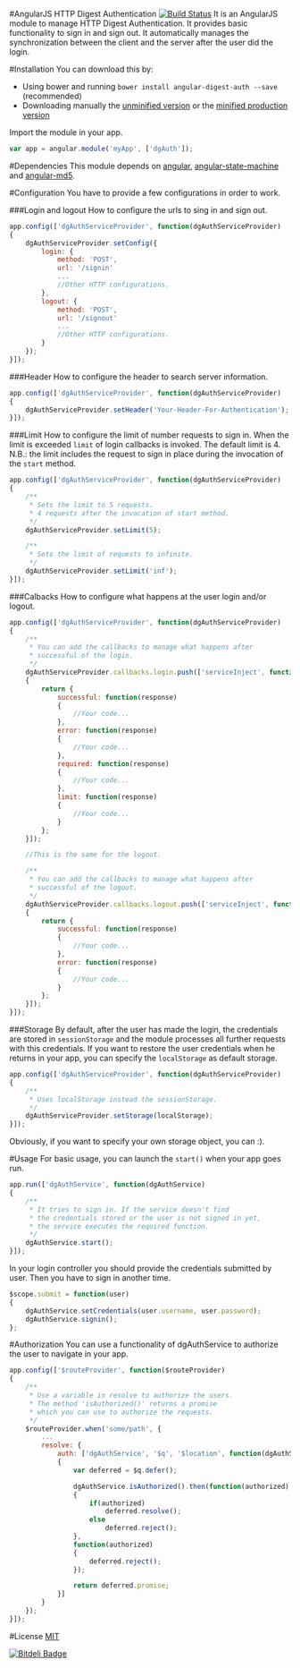 #AngularJS HTTP Digest Authentication [![Build Status](https://travis-ci.org/tafax/angular-digest-auth.png?branch=master)](https://travis-ci.org/tafax/angular-digest-auth)
It is an AngularJS module to manage HTTP Digest Authentication. It provides basic functionality
to sign in and sign out. It automatically manages the synchronization between the client and the
server after the user did the login.

#Installation
You can download this by:
* Using bower and running `bower install angular-digest-auth --save` (recommended)
* Downloading manually the [unminified version](https://raw.github.com/tafax/angular-digest-auth/master/dist/angular-digest-auth.js) or
the [minified production version](https://raw.github.com/tafax/angular-digest-auth/master/dist/angular-digest-auth.min.js)

Import the module in your app.
````javascript
var app = angular.module('myApp', ['dgAuth']);
````

#Dependencies
This module depends on [angular](https://github.com/angular/angular.js), [angular-state-machine](https://github.com/tafax/angular-state-machine)
and [angular-md5](https://github.com/gdi2290/angular-md5).

#Configuration
You have to provide a few configurations in order to work.

###Login and logout
How to configure the urls to sing in and sign out.
````javascript
app.config(['dgAuthServiceProvider', function(dgAuthServiceProvider)
{
    dgAuthServiceProvider.setConfig({
        login: {
            method: 'POST',
            url: '/signin'
            ...
            //Other HTTP configurations.
        },
        logout: {
            method: 'POST',
            url: '/signout'
            ...
            //Other HTTP configurations.
        }
    });
}]);
````

###Header
How to configure the header to search server information.
````javascript
app.config(['dgAuthServiceProvider', function(dgAuthServiceProvider)
{
    dgAuthServiceProvider.setHeader('Your-Header-For-Authentication');
}]);
````

###Limit
How to configure the limit of number requests to sign in. When the limit is exceeded
`limit` of login callbacks is invoked. The default limit is 4.
N.B.: the limit includes the request to sign in place during the invocation of the `start` method.
````javascript
app.config(['dgAuthServiceProvider', function(dgAuthServiceProvider)
{
    /**
     * Sets the limit to 5 requests.
     * 4 requests after the invocation of start method.
     */
    dgAuthServiceProvider.setLimit(5);

    /**
     * Sets the limit of requests to infinite.
     */
    dgAuthServiceProvider.setLimit('inf');
}]);
````

###Calbacks
How to configure what happens at the user login and/or logout.
````javascript
app.config(['dgAuthServiceProvider', function(dgAuthServiceProvider)
{
    /**
     * You can add the callbacks to manage what happens after
     * successful of the login.
     */
    dgAuthServiceProvider.callbacks.login.push(['serviceInject', function(serviceInject)
    {
        return {
            successful: function(response)
            {
                //Your code...
            },
            error: function(response)
            {
                //Your code...
            },
            required: function(response)
            {
                //Your code...
            },
            limit: function(response)
            {
                //Your code...
            }
        };
    }]);

    //This is the same for the logout.

    /**
     * You can add the callbacks to manage what happens after
     * successful of the logout.
     */
    dgAuthServiceProvider.callbacks.logout.push(['serviceInject', function(serviceInject)
    {
        return {
            successful: function(response)
            {
                //Your code...
            },
            error: function(response)
            {
                //Your code...
            }
        };
    }]);
}]);
````

###Storage
By default, after the user has made the login, the credentials are stored in `sessionStorage` and the module
processes all further requests with this credentials. If you want to restore the user credentials when
he returns in your app, you can specify the `localStorage` as default storage.
````javascript
app.config(['dgAuthServiceProvider', function(dgAuthServiceProvider)
{
    /**
     * Uses localStorage instead the sessionStorage.
     */
    dgAuthServiceProvider.setStorage(localStorage);
}]);
````

Obviously, if you want to specify your own storage object, you can :).

#Usage
For basic usage, you can launch the `start()` when your app goes run.
````javascript
app.run(['dgAuthService', function(dgAuthService)
{
    /**
     * It tries to sign in. If the service doesn't find
     * the credentials stored or the user is not signed in yet,
     * the service executes the required function.
     */
    dgAuthService.start();
}]);
````

In your login controller you should provide the credentials submitted by user.
Then you have to sign in another time.
````javascript
$scope.submit = function(user)
{
    dgAuthService.setCredentials(user.username, user.password);
    dgAuthService.signin();
};
````

#Authorization
You can use a functionality of dgAuthService to authorize the user to navigate in your app.
````javascript
app.config(['$routeProvider', function($routeProvider)
{
    /**
     * Use a variable in resolve to authorize the users.
     * The method 'isAuthorized()' returns a promise
     * which you can use to authorize the requests.
     */
    $routeProvider.when('some/path', {
        ...
        resolve: {
            auth: ['dgAuthService', '$q', '$location', function(dgAuthService, $q, $location)
            {
                var deferred = $q.defer();

                dgAuthService.isAuthorized().then(function(authorized)
                {
                    if(authorized)
                        deferred.resolve();
                    else
                        deferred.reject();
                },
                function(authorized)
                {
                    deferred.reject();
                });

                return deferred.promise;
            }]
        }
    });
}]);
````

#License
[MIT](https://github.com/tafax/angular-digest-auth/blob/master/LICENSE)

[![Bitdeli Badge](https://d2weczhvl823v0.cloudfront.net/tafax/angular-digest-auth/trend.png)](https://bitdeli.com/free "Bitdeli Badge")

